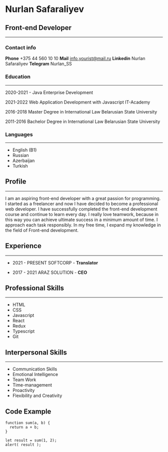 # Nurlan Safaraliyev
## Front-end Developer
___

### Contact info
**Phone** +375 44 560 10 10
**Mail** info.yourist@mail.ru
**Linkedin** Nurlan Safaraliyev
**Telegram** Nurlan_SS

### Education
___
2020-2021 - Java Enterprise Development

2021-2022
Web Application Development with Javascript
IT-Academy

2016-2018
Master Degree in International Law
Belarusian State University

2011-2016
Bachelor Degree in International Law
Belarusian State University

### Languages
___
* English (B1)
* Russian
* Azerbaijan
* Turkish

## Profile
___
I am an aspiring front-end developer with a great passion for programming. I started as a freelancer and now I have decided to become a professional web developer. I have successfully completed the front-end development course and continue to learn every day. I really love teamwork, because in this way you can achieve ultimate success in a minimum amount of time. I approach each task responsibly. In my free time, I expand my knowledge in the field of Front-end development.

## Experience
___
* 2021 - PRESENT
SOFTCORP - **Translator**

* 2017 - 2021
ARAZ SOLUTION - **CEO**

## Professional Skills
___
* HTML
* CSS
* Javascript
* React
* Redux
* Typescript
* Git

## Interpersonal Skills
___
* Communication Skills
* Emotional Intelligence
* Team Work
* Time-management
* Proactivity
* Flexibility and Creativity

## Code Example
```
function sum(a, b) {
  return a + b;
}

let result = sum(1, 2);
alert( result ); 
```
